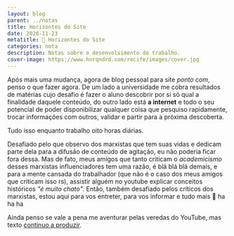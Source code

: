 ```yaml
---
layout: blog
parent: ../notas
title: Horizontes do Site
date: 2020-11-23
metatitle: 📓 Horizontes do Site
categories: nota
description: Notas sobre o desenvolvimento do trabalho.
cover-image: https://www.hnrqndrd.com/recife/images/cover.jpg
---
```


 Após mais uma mudança, agora de blog pessoal para site *ponto com*, penso o que fazer agora. De um lado a universidade me cobra resultados de matérias cujo desafio é fazer o aluno descobrir por si só qual a finalidade daquele conteúdo, do outro lado está **a internet** e todo o seu potencial de poder disponibilizar qualquer coisa que pesquiso rapidamente, trocar informações com outros, validar e partir para a próxima descoberta.

 Tudo isso enquanto trabalho oito horas diárias.

 Desafiado pelo que observo dos marxistas que tem suas vidas e dedicam parte dela para a difusão de conteúdo de agitação, eu não poderia ficar fora dessa. Mas de fato, meus amigos que tanto criticam o *academicismo* desses marxistas influenciadores tem uma razão, é blá blá blá demais, e para a mente cansada do trabalhador (que não é o caso dos meus amigos que criticam isso rs), assistir alguém no youtube explicar conceitos históricos *"é muito chato"*. Então, também desafiado pelos críticos dos marxistas, estou aqui para vos entreter, para vos informar e tudo mais 🤡 ha ha ha

Ainda penso se vale a pena me aventurar pelas veredas do YouTube, mas texto [continuo a produzir](https://twitter.com/rickhenrique/status/1330977291548160000).